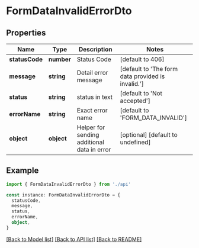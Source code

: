 # FormDataInvalidErrorDto

## Properties

| Name           | Type       | Description                                 | Notes                                             |
| -------------- | ---------- | ------------------------------------------- | ------------------------------------------------- |
| **statusCode** | **number** | Status Code                                 | [default to 406]                                  |
| **message**    | **string** | Detail error message                        | [default to 'The form data provided is invalid.'] |
| **status**     | **string** | status in text                              | [default to 'Not accepted']                       |
| **errorName**  | **string** | Exact error name                            | [default to 'FORM_DATA_INVALID']                  |
| **object**     | **object** | Helper for sending additional data in error | [optional] [default to undefined]                 |

## Example

```typescript
import { FormDataInvalidErrorDto } from './api'

const instance: FormDataInvalidErrorDto = {
  statusCode,
  message,
  status,
  errorName,
  object,
}
```

[[Back to Model list]](../README.md#documentation-for-models) [[Back to API list]](../README.md#documentation-for-api-endpoints) [[Back to README]](../README.md)
